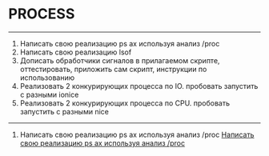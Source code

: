 # PROCESS
___
1) Написать свою реализацию ps ax используя анализ /proc
2) Написать свою реализацию lsof
3) Дописать обработчики сигналов в прилагаемом скрипте, оттестировать, приложить сам скрипт, инструкции по использованию
4) Реализовать 2 конкурирующих процесса по IO. пробовать запустить с разными ionice
5) Реализовать 2 конкурирующих процесса по CPU. пробовать запустить с разными nice
___

1) Написать свою реализацию ps ax используя анализ /proc
<a href="https://github.com/Arkady1996/process/blob/main/psax.sh">Написать свою реализацию ps ax используя анализ /proc</a>
